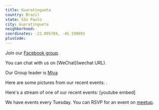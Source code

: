 ```yaml
---
title: Guaratingueta
country: Brazil
state: São Paulo
city: Guaratingueta
neighborhood: 
coordinates: -22.805784, -45.190893
plusCode:
---
```

Join our [Facebook group](https://www.facebook.com/groups/free.code.camp.guaratingueta).

You can chat with us on [WeChat](wechat URL).

Our Group leader is [Miya](freecodecamp.org/miya)

Here are some pictures from our recent events:
![]().

Here's a stream of one of our recent events:
[youtube embed]

We have events every Tuesday. You can RSVP for an event on [meetup](meetupurl).

